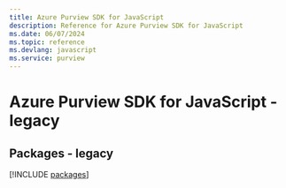 ```yaml
---
title: Azure Purview SDK for JavaScript
description: Reference for Azure Purview SDK for JavaScript
ms.date: 06/07/2024
ms.topic: reference
ms.devlang: javascript
ms.service: purview
---
```

# Azure Purview SDK for JavaScript - legacy
## Packages - legacy
[!INCLUDE [packages](purview-index.md)]